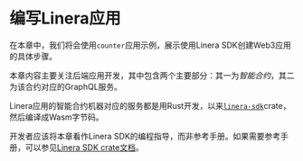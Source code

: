# 编写Linera应用

在本章中，我们将会使用`counter`应用示例，展示使用Linera SDK创建Web3应用的具体步骤。

本章内容主要关注后端应用开发，其中包含两个主要部分：其一为*智能合约*，其二为该合约对应的GraphQL服务。

Linera应用的智能合约机器对应的服务都是用Rust开发，以来[`linera-sdk`](https://crates.io/crates/linera-sdk)crate，然后编译成Wasm字节码。

开发者应该将本章看作Linera SDK的编程指导，而非参考手册。如果需要参考手册，可以参见[Linera SDK crate文档](https://docs.rs/linera-sdk/latest/linera_sdk/)。
